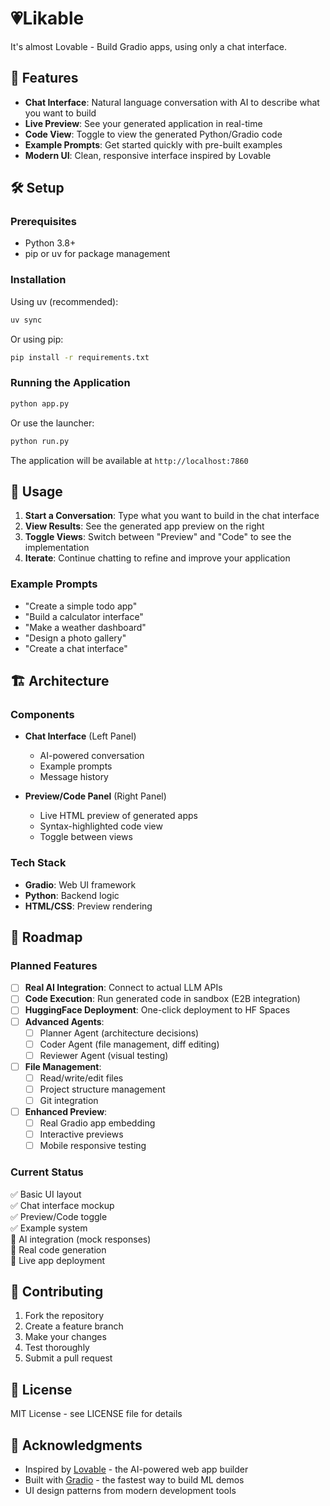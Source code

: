 # 💗Likable
It's almost Lovable - Build Gradio apps, using only a chat interface.

## 🚀 Features

- **Chat Interface**: Natural language conversation with AI to describe what you want to build
- **Live Preview**: See your generated application in real-time
- **Code View**: Toggle to view the generated Python/Gradio code
- **Example Prompts**: Get started quickly with pre-built examples
- **Modern UI**: Clean, responsive interface inspired by Lovable

## 🛠️ Setup

### Prerequisites
- Python 3.8+
- pip or uv for package management

### Installation

Using uv (recommended):
```bash
uv sync
```

Or using pip:
```bash
pip install -r requirements.txt
```

### Running the Application

```bash
python app.py
```

Or use the launcher:
```bash
python run.py
```

The application will be available at `http://localhost:7860`

## 🎯 Usage

1. **Start a Conversation**: Type what you want to build in the chat interface
2. **View Results**: See the generated app preview on the right
3. **Toggle Views**: Switch between "Preview" and "Code" to see the implementation
4. **Iterate**: Continue chatting to refine and improve your application

### Example Prompts
- "Create a simple todo app"
- "Build a calculator interface"
- "Make a weather dashboard"
- "Design a photo gallery"
- "Create a chat interface"

## 🏗️ Architecture

### Components
- **Chat Interface** (Left Panel)
  - AI-powered conversation
  - Example prompts
  - Message history

- **Preview/Code Panel** (Right Panel)
  - Live HTML preview of generated apps
  - Syntax-highlighted code view
  - Toggle between views

### Tech Stack
- **Gradio**: Web UI framework
- **Python**: Backend logic
- **HTML/CSS**: Preview rendering

## 🔮 Roadmap

### Planned Features
- [ ] **Real AI Integration**: Connect to actual LLM APIs
- [ ] **Code Execution**: Run generated code in sandbox (E2B integration)
- [ ] **HuggingFace Deployment**: One-click deployment to HF Spaces  
- [ ] **Advanced Agents**:
  - [ ] Planner Agent (architecture decisions)
  - [ ] Coder Agent (file management, diff editing)
  - [ ] Reviewer Agent (visual testing)
- [ ] **File Management**: 
  - [ ] Read/write/edit files
  - [ ] Project structure management
  - [ ] Git integration
- [ ] **Enhanced Preview**: 
  - [ ] Real Gradio app embedding
  - [ ] Interactive previews
  - [ ] Mobile responsive testing

### Current Status
✅ Basic UI layout  
✅ Chat interface mockup  
✅ Preview/Code toggle  
✅ Example system  
🚧 AI integration (mock responses)  
🚧 Real code generation  
🚧 Live app deployment  

## 🤝 Contributing

1. Fork the repository
2. Create a feature branch
3. Make your changes
4. Test thoroughly
5. Submit a pull request

## 📄 License

MIT License - see LICENSE file for details

## 🙏 Acknowledgments

- Inspired by [Lovable](https://lovable.dev/) - the AI-powered web app builder
- Built with [Gradio](https://gradio.app/) - the fastest way to build ML demos
- UI design patterns from modern development tools